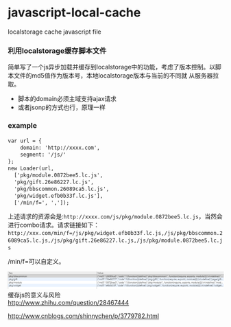 # javascript-local-cache
localstorage cache javascript file    
### 利用localstorage缓存脚本文件   
简单写了一个js异步加载并缓存到localstorage中的功能，考虑了版本控制。以脚本文件的md5值作为版本号，本地localstorage版本与当前的不同就
从服务器拉取。
- 脚本的domain必须主域支持ajax请求
- 或者jsonp的方式也行，原理一样

### example
```
var url = {
	domain: 'http://xxxx.com',
	segment: '/js/'
};
new Loader(url, 
  ['pkg/module.0872bee5.lc.js',
  'pkg/gift.26e86227.lc.js',
  'pkg/bbscommon.26089ca5.lc.js',
  'pkg/widget.efb0b33f.lc.js'],
  ['/min/f=', ',']);
```
上述请求的资源会是:`http://xxxx.com/js/pkg/module.0872bee5.lc.js`，当然会进行combo请求。请求链接如下：
`http://xxx.com/min/f=/js/pkg/widget.efb0b33f.lc.js,/js/pkg/bbscommon.26089ca5.lc.js,/js/pkg/gift.26e86227.lc.js,/js/pkg/module.0872bee5.lc.js`     
     
/min/f=可以自定义。    

![](https://github.com/iamaddy/javascript-local-cache/blob/master/img/example.png)     
缓存js的意义与风险     
http://www.zhihu.com/question/28467444    

http://www.cnblogs.com/shinnychen/p/3779782.html
